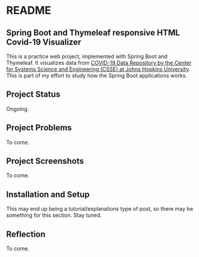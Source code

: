 # README

## Spring Boot and Thymeleaf responsive HTML Covid-19 Visualizer

This is a practice web project, implemented with Spring Boot and Thymeleaf. It visualizes data from [COVID-19 Data Repository by the Center for Systems Science and Engineering (CSSE) at Johns Hopkins University](https://github.com/CSSEGISandData/COVID-19). This is part of my effort to study how the Spring Boot applications works.

## Project Status

Ongoing.

## Project Problems

To come.

## Project Screenshots

To come.

## Installation and Setup

This may end up being a tutorial/explanations type of post, so there may be something for this section. Stay tuned.

## Reflection

To come.
